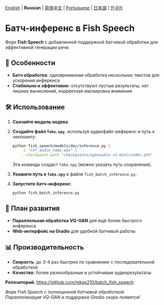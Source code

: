 [English](../README.md) | **Russian** | [简体中文](README.zh.md) | [Portuguese](README.pt-BR.md) | [日本語](README.ja.md) | [한국어](README.ko.md) 

# Батч-инференс в Fish Speech

Форк **Fish Speech** с добавленной поддержкой батчевой обработки для эффективной генерации речи.

## 🚀 Особенности

- **Батч обработка**: одновременная обработка нескольких текстов для ускорения инференса  
- **Стабильно и эффективно**: отсутствуют пустые результаты, нет лишних вычислений, корректная маскировка внимания

## 🛠️ Использование

1. **Скачайте модель кодека**.  
2. **Создайте файл `fake.npy`**, используя аудиофайл-референс и путь к чекпоинту:

    ```bash
    python fish_speech/models/dac/inference.py \
        -i "ref_audio_name.wav" \
        --checkpoint-path "checkpoints/openaudio-s1-mini/codec.pth"
    ```

    Эта команда создаст `fake.npy` (можно указать путь сохранения).

3. **Укажите путь к `fake.npy`** в файле `fish_batch_inference.py`.

4. **Запустите батч-инференс**:

    ```bash
    python fish_batch_inference.py
    ```

## 🔄 План развития

- **Параллельная обработка VQ-GAN** для ещё более быстрого инференса  
- **Web-интерфейс на Gradio** для удобной батчевой работы

## 📊 Производительность

- **Скорость**: до 3-4 раз быстрее по сравнению с последовательной обработкой  
- **Качество**: более разнообразные и устойчивые аудиорезультаты

**Репозиторий**: https://github.com/mkgs210/batch_fish_speech

*Форк Fish Speech с полноценной батчевой обработкой. Параллелизация VQ-GAN и поддержка Gradio скоро появятся!*

